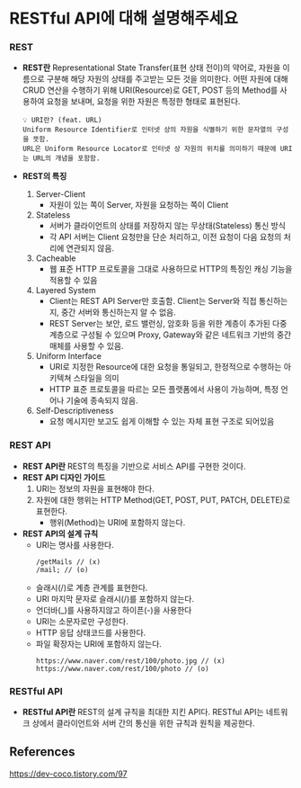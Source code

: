 # RESTful API에 대해 설명해주세요

### REST

- **REST란** Representational State Transfer(표현 상태 전이)의 약어로, 자원을 이름으로 구분해 해당 자원의 상태를 주고받는 모든 것을 의미한다. 어떤 자원에 대해 CRUD 연산을 수행하기 위해 URI(Resource)로 GET, POST 등의 Method를 사용하여 요청을 보내며, 요청을 위한 자원은 특정한 형태로 표현된다.

  ```
  💡 URI란? (feat. URL)
  Uniform Resource Identifier로 인터넷 상의 자원을 식별하기 위한 문자열의 구성을 뜻함.
  URL은 Uniform Resource Locator로 인터넷 상 자원의 위치를 의미하기 때문에 URI는 URL의 개념을 포함함.
  ```

- **REST의 특징**
  1. Server-Client
     - 자원이 있는 쪽이 Server, 자원을 요청하는 쪽이 Client
  2. Stateless
     - 서버가 클라이언트의 상태를 저장하지 않는 무상태(Stateless) 통신 방식
     - 각 API 서버는 Client 요청만을 단순 처리하고, 이전 요청이 다음 요청의 처리에 연관되지 않음.
  3. Cacheable
     - 웹 표준 HTTP 프로토콜을 그대로 사용하므로 HTTP의 특징인 캐싱 기능을 적용할 수 있음
  4. Layered System
     - Client는 REST API Server만 호출함. Client는 Server와 직접 통신하는지, 중간 서버와 통신하는지 알 수 없음.
     - REST Server는 보안, 로드 밸런싱, 암호화 등을 위한 계층이 추가된 다중 계층으로 구성될 수 있으며 Proxy, Gateway와 같은 네트워크 기반의 중간매체를 사용할 수 있음.
  5. Uniform Interface
     - URI로 지정한 Resource에 대한 요청을 통일되고, 한정적으로 수행하는 아키텍쳐 스타일을 의미
     - HTTP 표준 프로토콜을 따르는 모든 플랫폼에서 사용이 가능하며, 특정 언어나 기술에 종속되지 않음.
  6. Self-Descriptiveness
     - 요청 메시지만 보고도 쉽게 이해할 수 있는 자체 표현 구조로 되어있음

### REST API

- **REST API란** REST의 특징을 기반으로 서비스 API를 구현한 것이다.
- **REST API 디자인 가이드**
  1. URI는 정보의 자원을 표현해야 한다.
  2. 자원에 대한 행위는 HTTP Method(GET, POST, PUT, PATCH, DELETE)로 표현한다.
     - 행위(Method)는 URI에 포함하지 않는다.
- **REST API의 설계 규칙**
  - URI는 명사를 사용한다.
    ```
    /getMails // (x)
    /mail; // (o)
    ```
  - 슬래시(/)로 계층 관계를 표현한다.
  - URI 마지막 문자로 슬래시(/)를 포함하지 않는다.
  - 언더바(\_)를 사용하지않고 하이픈(-)을 사용한다
  - URI는 소문자로만 구성한다.
  - HTTP 응답 상태코드를 사용한다.
  - 파일 확장자는 URI에 포함하지 않는다.
    ```
    https://www.naver.com/rest/100/photo.jpg // (x)
    https://www.naver.com/rest/100/photo // (o)
    ```

### RESTful API

- **RESTful API란** REST의 설계 규칙을 최대한 지킨 API다. RESTful API는 네트워크 상에서 클라이언트와 서버 간의 통신을 위한 규칙과 원칙을 제공한다.

## References

https://dev-coco.tistory.com/97
